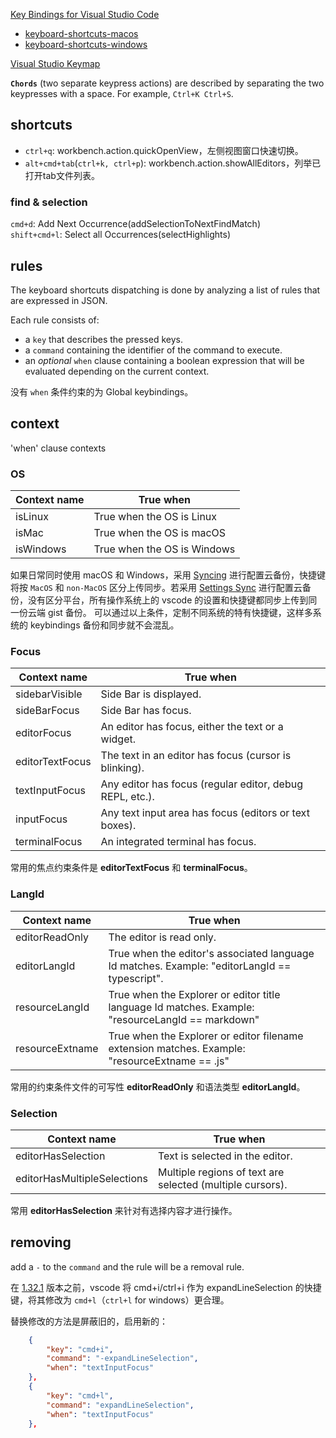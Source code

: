 [Key Bindings for Visual Studio Code](https://code.visualstudio.com/docs/getstarted/keybindings)

- [keyboard-shortcuts-macos](https://code.visualstudio.com/shortcuts/keyboard-shortcuts-macos.pdf)  
- [keyboard-shortcuts-windows](https://code.visualstudio.com/shortcuts/keyboard-shortcuts-windows.pdf)  

[Visual Studio Keymap](https://marketplace.visualstudio.com/items?itemName=ms-vscode.vs-keybindings)

**`Chords`** (two separate keypress actions) are described by separating the two keypresses with a space. For example, `Ctrl+K Ctrl+S`.

## shortcuts

- `ctrl+q`: workbench.action.quickOpenView，左侧视图窗口快速切换。  
- `alt+cmd+tab`(`ctrl+k, ctrl+p`): workbench.action.showAllEditors，列举已打开tab文件列表。  

### find & selection

`cmd+d`: Add Next Occurrence(addSelectionToNextFindMatch)  
`shift+cmd+l`: Select all Occurrences(selectHighlights)  

## rules

The keyboard shortcuts dispatching is done by analyzing a list of rules that are expressed in JSON.

Each rule consists of:

- a `key` that describes the pressed keys.  
- a `command` containing the identifier of the command to execute.  
- an *optional* `when` clause containing a boolean expression that will be evaluated depending on the current context.  

没有 `when` 条件约束的为 Global keybindings。

## context

'when' clause contexts

### OS

| Context name | True when                   |
| ------------ | --------------------------- |
| isLinux      | True when the OS is Linux   |
| isMac        | True when the OS is macOS   |
| isWindows    | True when the OS is Windows |

如果日常同时使用 macOS 和 Windows，采用 [Syncing](https://marketplace.visualstudio.com/items?itemName=nonoroazoro.syncing) 进行配置云备份，快捷键将按 `MacOS` 和 `non-MacOS` 区分上传同步。若采用 [Settings Sync](https://marketplace.visualstudio.com/items?itemName=Shan.code-settings-sync) 进行配置云备份，没有区分平台，所有操作系统上的 vscode 的设置和快捷键都同步上传到同一份云端 gist 备份。
可以通过以上条件，定制不同系统的特有快捷键，这样多系统的 keybindings 备份和同步就不会混乱。

### Focus

| Context name    | True when                                                |
| --------------- | -------------------------------------------------------- |
| sidebarVisible  | Side Bar is displayed.                                   |
| sideBarFocus    | Side Bar has focus.                                      |
| editorFocus     | An editor has focus, either the text or a widget.        |
| editorTextFocus | The text in an editor has focus (cursor is blinking).    |
| textInputFocus  | Any editor has focus (regular editor, debug REPL, etc.). |
| inputFocus      | Any text input area has focus (editors or text boxes).   |
| terminalFocus   | An integrated terminal has focus.                        |

常用的焦点约束条件是 **editorTextFocus** 和 **terminalFocus**。

### LangId

| Context name    | True when                                                                                         |
| --------------- | ------------------------------------------------------------------------------------------------- |
| editorReadOnly  | The editor is read only.                                                                          |
| editorLangId    | True when the editor's associated language Id matches. Example: "editorLangId == typescript".     |
| resourceLangId  | True when the Explorer or editor title language Id matches. Example: "resourceLangId == markdown" |
| resourceExtname | True when the Explorer or editor filename extension matches. Example: "resourceExtname == .js"    |

常用的约束条件文件的可写性 **editorReadOnly** 和语法类型 **editorLangId**。

### Selection

| Context name                | True when                                                 |
| --------------------------- | --------------------------------------------------------- |
| editorHasSelection          | Text is selected in the editor.                           |
| editorHasMultipleSelections | Multiple regions of text are selected (multiple cursors). |

常用 **editorHasSelection** 来针对有选择内容才进行操作。

## removing

add a `-` to the `command` and the rule will be a removal rule.

在 [1.32.1](https://code.visualstudio.com/updates/v1_32) 版本之前，vscode 将 cmd+i/ctrl+i 作为 expandLineSelection 的快捷键，将其修改为 `cmd+l`（`ctrl+l` for windows）更合理。

替换修改的方法是屏蔽旧的，启用新的：

```json
    {
        "key": "cmd+i",
        "command": "-expandLineSelection",
        "when": "textInputFocus"
    },
    {
        "key": "cmd+l",
        "command": "expandLineSelection",
        "when": "textInputFocus"
    },
```

